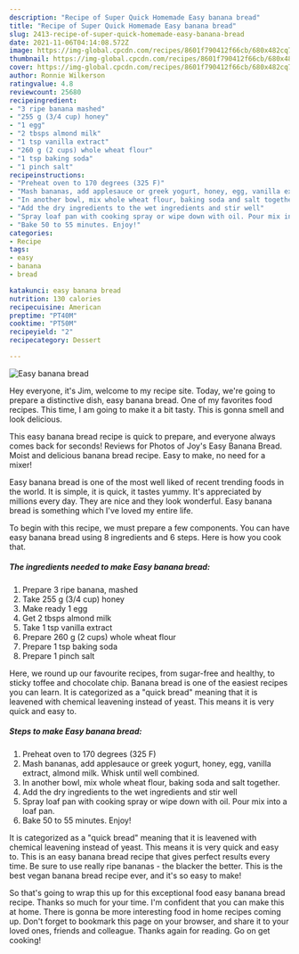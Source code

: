 ```yaml
---
description: "Recipe of Super Quick Homemade Easy banana bread"
title: "Recipe of Super Quick Homemade Easy banana bread"
slug: 2413-recipe-of-super-quick-homemade-easy-banana-bread
date: 2021-11-06T04:14:08.572Z
image: https://img-global.cpcdn.com/recipes/8601f790412f66cb/680x482cq70/easy-banana-bread-recipe-main-photo.jpg
thumbnail: https://img-global.cpcdn.com/recipes/8601f790412f66cb/680x482cq70/easy-banana-bread-recipe-main-photo.jpg
cover: https://img-global.cpcdn.com/recipes/8601f790412f66cb/680x482cq70/easy-banana-bread-recipe-main-photo.jpg
author: Ronnie Wilkerson
ratingvalue: 4.8
reviewcount: 25680
recipeingredient:
- "3 ripe banana mashed"
- "255 g (3/4 cup) honey"
- "1 egg"
- "2 tbsps almond milk"
- "1 tsp vanilla extract"
- "260 g (2 cups) whole wheat flour"
- "1 tsp baking soda"
- "1 pinch salt"
recipeinstructions:
- "Preheat oven to 170 degrees (325 F)"
- "Mash bananas, add applesauce or greek yogurt, honey, egg, vanilla extract, almond milk. Whisk until well combined."
- "In another bowl, mix whole wheat flour, baking soda and salt together."
- "Add the dry ingredients to the wet ingredients and stir well"
- "Spray loaf pan with cooking spray or wipe down with oil. Pour mix into a loaf pan."
- "Bake 50 to 55 minutes. Enjoy!"
categories:
- Recipe
tags:
- easy
- banana
- bread

katakunci: easy banana bread 
nutrition: 130 calories
recipecuisine: American
preptime: "PT40M"
cooktime: "PT50M"
recipeyield: "2"
recipecategory: Dessert

---
```



![Easy banana bread](https://img-global.cpcdn.com/recipes/8601f790412f66cb/680x482cq70/easy-banana-bread-recipe-main-photo.jpg)

Hey everyone, it's Jim, welcome to my recipe site. Today, we're going to prepare a distinctive dish, easy banana bread. One of my favorites food recipes. This time, I am going to make it a bit tasty. This is gonna smell and look delicious.

This easy banana bread recipe is quick to prepare, and everyone always comes back for seconds! Reviews for Photos of Joy's Easy Banana Bread. Moist and delicious banana bread recipe. Easy to make, no need for a mixer!

Easy banana bread is one of the most well liked of recent trending foods in the world. It is simple, it is quick, it tastes yummy. It's appreciated by millions every day. They are nice and they look wonderful. Easy banana bread is something which I've loved my entire life.


To begin with this recipe, we must prepare a few components. You can have easy banana bread using 8 ingredients and 6 steps. Here is how you cook that.

<!--inarticleads1-->

##### The ingredients needed to make Easy banana bread:

1. Prepare 3 ripe banana, mashed
1. Take 255 g (3/4 cup) honey
1. Make ready 1 egg
1. Get 2 tbsps almond milk
1. Take 1 tsp vanilla extract
1. Prepare 260 g (2 cups) whole wheat flour
1. Prepare 1 tsp baking soda
1. Prepare 1 pinch salt


Here, we round up our favourite recipes, from sugar-free and healthy, to sticky toffee and chocolate chip. Banana bread is one of the easiest recipes you can learn. It is categorized as a "quick bread" meaning that it is leavened with chemical leavening instead of yeast. This means it is very quick and easy to. 

<!--inarticleads2-->

##### Steps to make Easy banana bread:

1. Preheat oven to 170 degrees (325 F)
1. Mash bananas, add applesauce or greek yogurt, honey, egg, vanilla extract, almond milk. Whisk until well combined.
1. In another bowl, mix whole wheat flour, baking soda and salt together.
1. Add the dry ingredients to the wet ingredients and stir well
1. Spray loaf pan with cooking spray or wipe down with oil. Pour mix into a loaf pan.
1. Bake 50 to 55 minutes. Enjoy!


It is categorized as a "quick bread" meaning that it is leavened with chemical leavening instead of yeast. This means it is very quick and easy to. This is an easy banana bread recipe that gives perfect results every time. Be sure to use really ripe bananas - the blacker the better. This is the best vegan banana bread recipe ever, and it's so easy to make! 

So that's going to wrap this up for this exceptional food easy banana bread recipe. Thanks so much for your time. I'm confident that you can make this at home. There is gonna be more interesting food in home recipes coming up. Don't forget to bookmark this page on your browser, and share it to your loved ones, friends and colleague. Thanks again for reading. Go on get cooking!
